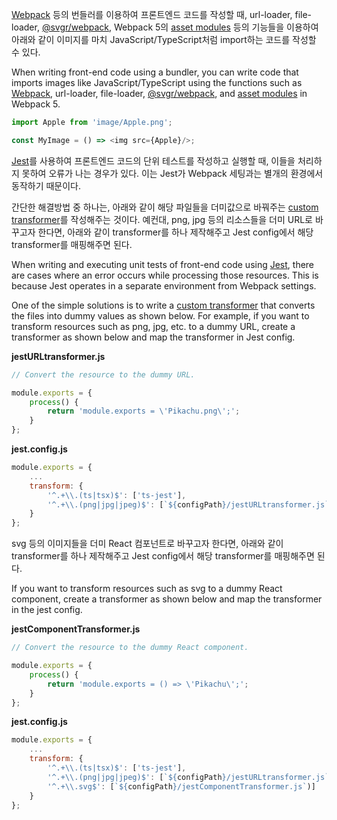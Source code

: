 [Webpack](https://webpack.js.org/) 등의 번들러를 이용하여 프론트엔드 코드를 작성할 때,
url-loader, file-loader, [@svgr/webpack](https://react-svgr.com/docs/webpack/), Webpack 5의 [asset modules](https://webpack.js.org/guides/asset-modules/) 등의 기능들을 이용하여 아래와 같이 이미지를 마치 JavaScript/TypeScript처럼 import하는 코드를 작성할 수 있다.

When writing front-end code using a bundler, you can write code that imports images like JavaScript/TypeScript using the functions such as [Webpack](https://webpack.js.org/),
url-loader, file-loader, [@svgr/webpack](https://react-svgr.com/docs/webpack/), and [asset modules](https://webpack.js.org/guides) in Webpack 5.

```typescript
import Apple from 'image/Apple.png';

const MyImage = () => <img src={Apple}/>;
```

[Jest](https://jestjs.io/)를 사용하여 프론트엔드 코드의 단위 테스트를 작성하고 실행할 때, 이들을 처리하지 못하여 오류가 나는 경우가 있다.
이는 Jest가 Webpack 세팅과는 별개의 환경에서 동작하기 때문이다.

간단한 해결방법 중 하나는, 아래와 같이 해당 파일들을 더미값으로 바꿔주는 [custom transformer](https://jestjs.io/docs/next/code-transformation)를 작성해주는 것이다.
예컨대, png, jpg 등의 리소스들을 더미 URL로 바꾸고자 한다면, 아래와 같이 transformer를 하나 제작해주고 Jest config에서 해당 transformer를 매핑해주면 된다.

When writing and executing unit tests of front-end code using [Jest](https://jestjs.io/), there are cases where an error occurs while processing those resources.
This is because Jest operates in a separate environment from Webpack settings.

One of the simple solutions is to write a [custom transformer](https://jestjs.io/docs/next/code-transformation) that converts the files into dummy values as shown below.
For example, if you want to transform resources such as png, jpg, etc. to a dummy URL, create a transformer as shown below and map the transformer in Jest config.

**jestURLtransformer.js**

```javascript
// Convert the resource to the dummy URL.

module.exports = {
    process() {
        return 'module.exports = \'Pikachu.png\';';
    }
};
```

**jest.config.js**

```javascript
module.exports = {
    ...
    transform: {
        '^.+\\.(ts|tsx)$': ['ts-jest'],
        '^.+\\.(png|jpg|jpeg)$': [`${configPath}/jestURLtransformer.js`)]
    }
};
```

svg 등의 이미지들을 더미 React 컴포넌트로 바꾸고자 한다면, 아래와 같이 transformer를 하나 제작해주고 Jest config에서 해당 transformer를 매핑해주면 된다.

If you want to transform resources such as svg to a dummy React component, create a transformer as shown below and map the transformer in the jest config.

**jestComponentTransformer.js**

```javascript
// Convert the resource to the dummy React component.

module.exports = {
    process() {
        return 'module.exports = () => \'Pikachu\';';
    }
};
```

**jest.config.js**

```javascript
module.exports = {
    ...
    transform: {
        '^.+\\.(ts|tsx)$': ['ts-jest'],
        '^.+\\.(png|jpg|jpeg)$': [`${configPath}/jestURLtransformer.js`)],
        '^.+\\.svg$': [`${configPath}/jestComponentTransformer.js`)]
    }
};
```
